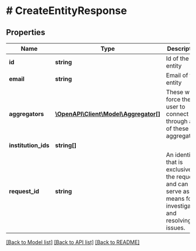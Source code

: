 # # CreateEntityResponse

## Properties

Name | Type | Description | Notes
------------ | ------------- | ------------- | -------------
**id** | **string** | Id of the entity | [optional]
**email** | **string** | Email of the entity | [optional]
**aggregators** | [**\OpenAPI\Client\Model\Aggregator[]**](Aggregator.md) | These will force the user to connect through all of these aggregators | [optional]
**institution_ids** | **string[]** |  | [optional]
**request_id** | **string** | An identifier that is exclusive to the request and can serve as a means for investigating and resolving issues. | [optional]

[[Back to Model list]](../../README.md#models) [[Back to API list]](../../README.md#endpoints) [[Back to README]](../../README.md)
